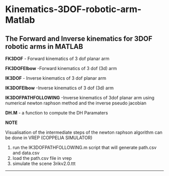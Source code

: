 # Kinematics-3DOF-robotic-arm-Matlab
**The Forward and Inverse kinematics for 3DOF robotic arms in MATLAB**
--------------------------------------------------------------------------------------




**FK3DOF** - Forward kinematics of 3 dof planar arm 


**FK3DOFElbow** -Forward kinematics of 3 dof (3d) arm 


**IK3DOF** - Inverse kinematics of 3 dof planar arm


**IK3DOFElbow** -Inverse kinematics of 3 dof (3d) arm 


**IK3DOFPATHFOLLOWING** -Inverse kinematics of 3dof planar arm using numerical newton raphson method and the inverse pseudo jacobian


**DH.M** - a function to compute the DH Paramaters 

**NOTE**

Visualisation of the intermediate steps of the newton raphson algorithm can be done in VREP (COPPELIA SIMULATOR) 

1) run the IK3DOFPATHFOLLOWING.m script that will generate path.csv and data.csv
2) load the path.csv file in vrep 
3) simulate the scene 3rikv2.0.ttt

---------------------------------------------------------------------------------------------------------------------------------

